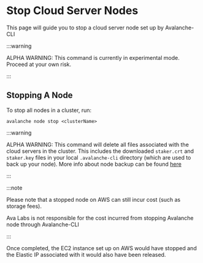 # Stop Cloud Server Nodes

This page will guide you to stop a cloud server node set up by Avalanche-CLI

:::warning

ALPHA WARNING: This command is currently in experimental mode. Proceed at your own risk.

:::

## Stopping A Node

To stop all nodes in a cluster, run:

```shell
avalanche node stop <clusterName>
```

:::warning

ALPHA WARNING: This command will delete all files associated with the cloud servers in the cluster. 
This includes the downloaded `staker.crt` and `staker.key` files in your local `.avalanche-cli` 
directory (which are used to back up your node). More info about node backup can be found [here](/nodes/maintain/node-backup-and-restore.md)

:::


:::note

Please note that a stopped node on AWS can still incur cost (such as storage fees).

Ava Labs is not responsible for the cost incurred from stopping Avalanche node through
Avalanche-CLI

:::

Once completed, the EC2 instance set up on AWS would have stopped and the Elastic IP associated 
with it would also have been released.

